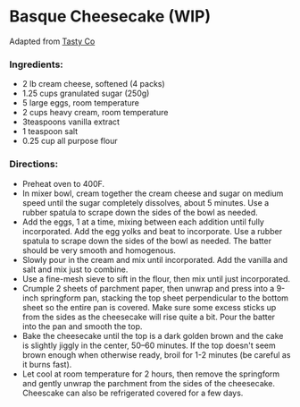 Basque Cheesecake (WIP)
============================
Adapted from [Tasty Co](https://tasty.co/recipe/classic-basque-cheesecake)

### Ingredients:
* 2 lb cream cheese, softened (4 packs)
* 1.25 cups granulated sugar (250g)
* 5 large eggs, room temperature
* 2 cups heavy cream, room temperature
* 3teaspoons vanilla extract
* 1 teaspoon salt
* 0.25 cup all purpose flour

### Directions:
* Preheat oven to 400F.
* In mixer bowl, cream together the cream cheese and sugar on medium speed until the sugar completely dissolves, about 5 minutes. Use a rubber spatula to scrape down the sides of the bowl as needed.
* Add the eggs, 1 at a time, mixing between each addition until fully incorporated. Add the egg yolks and beat to incorporate. Use a rubber spatula to scrape down the sides of the bowl as needed. The batter should be very smooth and homogenous.
* Slowly pour in the cream and mix until incorporated. Add the vanilla and salt and mix just to combine.
* Use a fine-mesh sieve to sift in the flour, then mix until just incorporated.
* Crumple 2 sheets of parchment paper, then unwrap and press into a 9-inch springform pan, stacking the top sheet perpendicular to the bottom sheet so the entire pan is covered. Make sure some excess sticks up from the sides as the cheesecake will rise quite a bit. Pour the batter into the pan and smooth the top.
* Bake the cheesecake until the top is a dark golden brown and the cake is slightly jiggly in the center, 50–60 minutes. If the top doesn't seem brown enough when otherwise ready, broil for 1-2 minutes (be careful as it burns fast).
* Let cool at room temperature for 2 hours, then remove the springform and gently unwrap the parchment from the sides of the cheesecake. Cheescake can also be refrigerated covered for a few days.